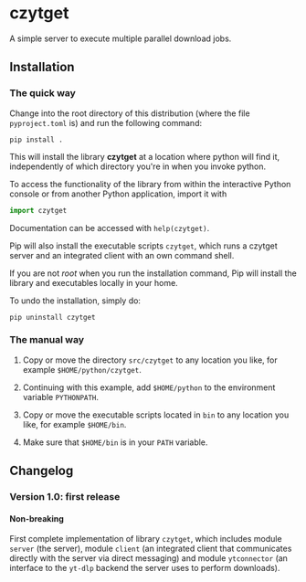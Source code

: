 # czytget

A simple server to execute multiple parallel download jobs.


## Installation

### The quick way

Change into  the root directory  of this distribution (where  the file
`pyproject.toml` is) and run the following command:

```shell
pip install .
```

This will install  the library **czytget** at a  location where python
will  find it,  independently of  which directory  you're in  when you
invoke python.

To access the functionality of the library from within the interactive
Python console or from another Python application, import it with

```python
import czytget
```

Documentation can be accessed with `help(czytget)`.

Pip will also install the executable scripts `czytget`, which runs a
czytget server and an integrated client with an own command shell.

If you are not *root* when  you run the installation command, Pip will
install the library and executables locally in your home.

To undo the installation, simply do:

```shell
pip uninstall czytget
```

### The manual way

1. Copy or move the directory  `src/czytget` to any location you like,
   for example `$HOME/python/czytget`.

2. Continuing with this example, add `$HOME/python` to the environment
   variable `PYTHONPATH`.

3. Copy  or  move  the  executable scripts  located  in  `bin` to  any
   location you like, for example `$HOME/bin`.

4. Make sure that `$HOME/bin` is in your `PATH` variable.


## Changelog

### Version 1.0: first release

#### Non-breaking

First complete implementation of library `czytget`, which includes
module `server` (the server), module `client` (an integrated client
that communicates directly with the server via direct messaging) and
module `ytconnector` (an interface to the `yt-dlp` backend the server
uses to perform downloads).
